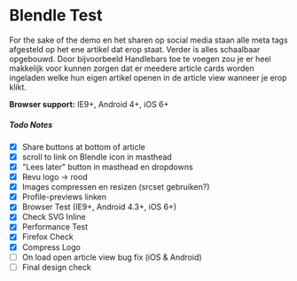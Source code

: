 Blendle Test
============

For the sake of the demo en het sharen op social media staan alle meta tags afgesteld op het ene artikel dat erop staat. Verder is alles schaalbaar opgebouwd. Door bijvoorbeeld Handlebars toe te voegen zou je er heel makkelijk voor kunnen zorgen dat er meedere article cards worden ingeladen welke hun eigen artikel openen in de article view wanneer je erop klikt.

**Browser support:** IE9+, Android 4+, iOS 6+

##### Todo Notes
* [x] Share buttons at bottom of article
* [x] scroll to link on Blendle icon in masthead
* [x] "Lees later" button in masthead en dropdowns
* [x] Revu logo -> rood
* [x] Images compressen en resizen (srcset gebruiken?)
* [x] Profile-previews linken
* [x] Browser Test (IE9+, Android 4.3+, iOS 6+)
* [x] Check SVG Inline
* [x] Performance Test
* [x] Firefox Check
* [x] Compress Logo
* [ ] On load open article view bug fix (iOS & Android)
* [ ] Final design check